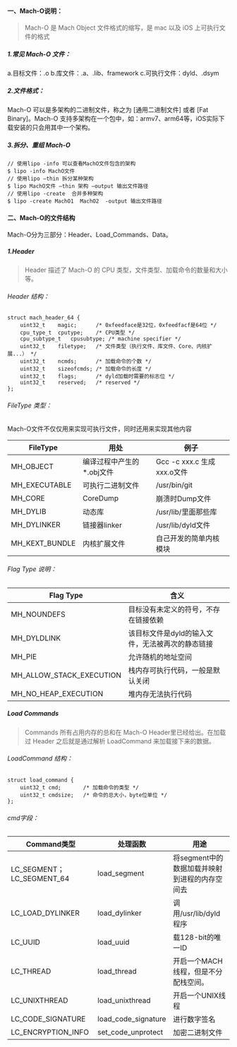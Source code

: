 #### 一、Mach-O说明：
> Mach-O 是 Mach Object 文件格式的缩写，是 mac 以及 iOS 上可执行文件的格式

##### 1.常见 Mach-O 文件：
a.目标文件：.o
b.库文件：.a、.lib、framework
c.可执行文件：dyld、.dsym
##### 2.文件格式：
Mach-O 可以是多架构的二进制文件，称之为 [通用二进制文件] 或者 [Fat Binary]。Mach-O 支持多架构在一个包中，如：armv7、arm64等，iOS实际下载安装的只会用其中一个架构。
##### 3.拆分、重组 Mach-O     
```
// 使用lipo -info 可以查看MachO文件包含的架构
$ lipo -info MachO文件
// 使用lipo –thin 拆分某种架构
$ lipo MachO文件 –thin 架构 –output 输出文件路径
// 使用lipo -create  合并多种架构
$ lipo -create MachO1  MachO2  -output 输出文件路径
```
#### 二、Mach-O的文件结构
Mach-O分为三部分：Header、Load_Commands、Data。
##### 1.Header
> Header 描述了 Mach-O 的 CPU 类型，文件类型、加载命令的数量和大小等。

###### Header 结构：
```
struct mach_header_64 {
	uint32_t	magic;		/* 0xfeedface是32位，0xfeedfacf是64位 */
	cpu_type_t	cputype;	/* CPU类型 */
	cpu_subtype_t	cpusubtype;	/* machine specifier */
	uint32_t	filetype;	/* 文件类型（执行文件、库文件、Core、内核扩展...） */
	uint32_t	ncmds;		/* 加载命令的个数 */
	uint32_t	sizeofcmds;	/* 加载命令的长度 */
	uint32_t	flags;		/* dyld加载时需要的标志位 */
	uint32_t	reserved;	/* reserved */
};
```
###### FileType 类型：
Mach-O文件不仅仅用来实现可执行文件，同时还用来实现其他内容

| FileType       | 用处              | 例子                     |
|----------------|-----------------|------------------------|
| MH_OBJECT      | 编译过程中产生的*.obj文件 | Gcc -c xxx.c 生成xxx.o文件 |
| MH_EXECUTABLE  | 可执行二进制文件        | /usr/bin/git           |
| MH_CORE        | CoreDump        | 崩溃时Dump文件              |
| MH_DYLIB       | 动态库             | /usr/lib/里面那些库         |
| MH_DYLINKER    | 链接器linker       | /usr/lib/dyld文件        |
| MH_KEXT_BUNDLE | 内核扩展文件          | 自己开发的简单内核模块    |

###### Flag Type 说明：

| Flag Type                                                               | 含义                         |
|-------------------------------------------------------------------------|----------------------------|
| MH_NOUNDEFS<span class="Apple-tab-span" style="white-space:pre"></span> | 目标没有未定义的符号，不存在链接依赖         |
| MH_DYLDLINK                                                             | 该目标文件是dyld的输入文件，无法被再次的静态链接 |
| MH_PIE                                                                  | 允许随机的地址空间                  |
| MH_ALLOW_STACK_EXECUTION                                                | 栈内存可执行代码，一般是默认关闭           |
| MH_NO_HEAP_EXECUTION                                                    | 堆内存无法执行代码                  |

##### Load Commands
> Commands 所有占用内存的总和在 Mach-O Header里已经给出。在加载过 Header 之后就是通过解析 LoadCommand 来加载接下来的数据。

###### LoadCommand 结构：
```
struct load_command {
	uint32_t cmd;		/* 加载命令的类型 */
	uint32_t cmdsize;	/* 命令的总大小，byte位单位 */
};
```
###### cmd字段：

| Command类型                | 处理函数                | 用途                         |
|--------------------------|---------------------|----------------------------|
| LC_SEGMENT；LC_SEGMENT_64 | load_segment        | 将segment中的数据加载并映射到进程的内存空间去 |
| LC_LOAD_DYLINKER         | load_dylinker       | 调用/usr/lib/dyld程序          |
| LC_UUID                  | load_uuid           | 载128-bit的唯一ID              |
| LC_THREAD                | load_thread         | 开启一个MACH线程，但是不分配栈空间。       |
| LC_UNIXTHREAD            | load_unixthread     | 开启一个UNIX线程                 |
| LC_CODE_SIGNATURE        | load_code_signature | 进行数字签名                     |
| LC_ENCRYPTION_INFO       | set_code_unprotect  | 加密二进制文件                    |


